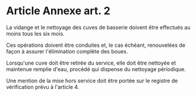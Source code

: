 # Article Annexe art. 2

La vidange et le nettoyage des cuves de basserie doivent être effectués au moins tous les six mois.

Ces opérations doivent être conduites et, le cas échéant, renouvelées de façon à assurer l'élimination complète des boues.

Lorsqu'une cuve doit être retirée du service, elle doit être nettoyée et maintenue remplie d'eau, procédé qui dispense du nettoyage périodique.

Une mention de la mise hors service doit être portée sur le registre de vérification prévu à l'article 4.
